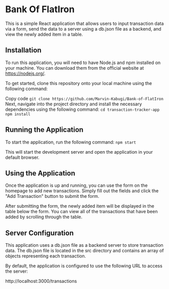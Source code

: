 # Bank Of FlatIron 
This is a simple React application that allows users to input transaction data via a form, send the data to a server using a db.json file as a backend, and view the newly added item in a table.

## Installation
To run this application, you will need to have Node.js and npm installed on your machine. You can download them from the official website at https://nodejs.org/.

To get started, clone this repository onto your local machine using the following command:

Copy code
`git clone https://github.com/Marvin-Kabugi/Bank-of-FlatIron`
Next, navigate into the project directory and install the necessary dependencies using the following command:
`cd transaction-tracker-app
npm install`

## Running the Application
To start the application, run the following command:
`npm start`

This will start the development server and open the application in your default browser.

## Using the Application
Once the application is up and running, you can use the form on the homepage to add new transactions. Simply fill out the fields and click the "Add Transaction" button to submit the form.

After submitting the form, the newly added item will be displayed in the table below the form. You can view all of the transactions that have been added by scrolling through the table.

## Server Configuration
This application uses a db.json file as a backend server to store transaction data. The db.json file is located in the src directory and contains an array of objects representing each transaction.

By default, the application is configured to use the following URL to access the server:

http://localhost:3000/transactions


